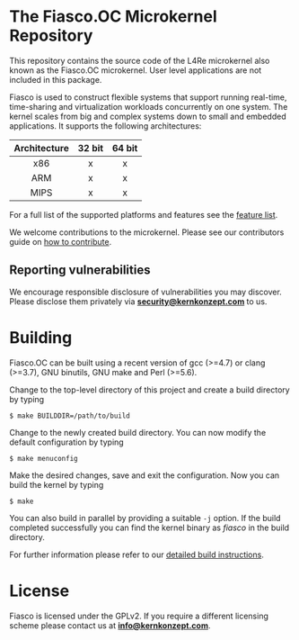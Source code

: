 # The Fiasco.OC Microkernel Repository

This repository contains the source code of the L4Re microkernel also known as
the Fiasco.OC microkernel. User level applications are not included in this
package.

Fiasco is used to construct flexible systems that support running real-time,
time-sharing and virtualization workloads concurrently on one system. The
kernel scales from big and complex systems down to small and embedded
applications. It supports the following architectures:

| Architecture | 32 bit | 64 bit |
|:------------:|:------:|:------:|
|      x86     |    x   |   x    |
|      ARM     |    x   |   x    |
|      MIPS    |    x   |   x    |

For a full list of the supported platforms and features see the [feature
list][1].

We welcome contributions to the microkernel. Please see our contributors guide
on [how to contribute][2].

[1]: https://l4re.org/fiasco/features.html
[2]: https://github.com/kernkonzept/fiasco/wiki/CONTRIBUTING

## Reporting vulnerabilities

We encourage responsible disclosure of vulnerabilities you may discover. Please
disclose them privately via **security@kernkonzept.com** to us.

# Building

Fiasco.OC can be built using a recent version of gcc (>=4.7) or clang (>=3.7),
GNU binutils, GNU make and Perl (>=5.6).

Change to the top-level directory of this project and create a build directory
by typing
```
$ make BUILDDIR=/path/to/build
```

Change to the newly created build directory. You can now modify the default
configuration by typing
```
$ make menuconfig
```

Make the desired changes, save and exit the configuration. Now you can build
the kernel by typing
```
$ make
```

You can also build in parallel by providing a suitable ```-j``` option. If the
build completed successfully you can find the kernel binary as *fiasco* in
the build directory.

For further information please refer to our [detailed build
instructions](https://l4re.org/fiasco/build.html).

# License

Fiasco is licensed under the GPLv2. If you require a different licensing scheme
please contact us at **info@kernkonzept.com**.
